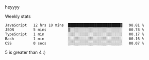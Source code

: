heyyyy

Weekly stats
<!--START_SECTION:waka-->

```txt
JavaScript   12 hrs 10 mins  ████████████████████████▓   98.81 %
JSON         5 mins          ▒░░░░░░░░░░░░░░░░░░░░░░░░   00.78 %
TypeScript   1 min           ░░░░░░░░░░░░░░░░░░░░░░░░░   00.17 %
Bash         1 min           ░░░░░░░░░░░░░░░░░░░░░░░░░   00.16 %
CSS          0 secs          ░░░░░░░░░░░░░░░░░░░░░░░░░   00.07 %
```

<!--END_SECTION:waka-->
5 is greater than 4 :)
